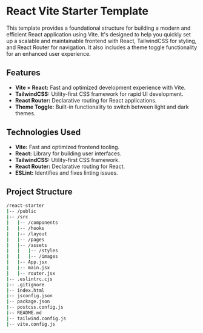 # React Vite Starter Template

This template provides a foundational structure for building a modern and efficient React application using Vite. It's
designed to help you quickly set up a scalable and maintainable frontend with React, TailwindCSS for styling, and React
Router for navigation. It also includes a theme toggle functionality for an enhanced user experience.

## Features

- **Vite + React:** Fast and optimized development experience with Vite.
- **TailwindCSS:** Utility-first CSS framework for rapid UI development.
- **React Router:** Declarative routing for React applications.
- **Theme Toggle:** Built-in functionality to switch between light and dark themes.

## Technologies Used

- **Vite:** Fast and optimized frontend tooling.
- **React:** Library for building user interfaces.
- **TailwindCSS:** Utility-first CSS framework.
- **React Router:** Declarative routing for React.
- **ESLint:** Identifies and fixes linting issues.

## Project Structure

```bash
/react-starter
|-- /public 
|-- /src
|   |-- /components     
|   |-- /hooks          
|   |-- /layout         
|   |-- /pages          
|   |-- /assets
|   |   |-- /styles  
|   |   |-- /images  
|   |-- App.jsx         
|   |-- main.jsx        
|   |-- router.jsx      
|-- .eslintrc.cjs       
|-- .gitignore          
|-- index.html          
|-- jsconfig.json       
|-- package.json        
|-- postcss.config.js   
|-- README.md           
|-- tailwind.config.js  
|-- vite.config.js      
```
